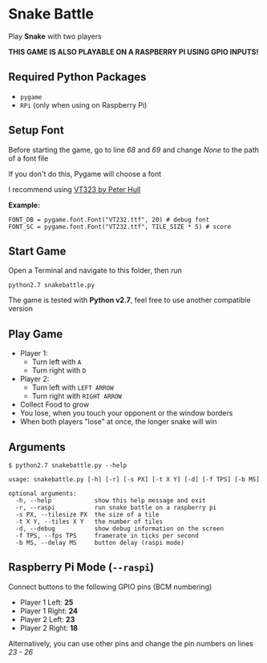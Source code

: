 # Snake Battle 

Play **Snake** with two players

**THIS GAME IS ALSO PLAYABLE ON A RASPBERRY PI USING GPIO INPUTS!**

## Required Python Packages

- `pygame`
- `RPi` (only when using on Raspberry Pi)

## Setup Font

Before starting the game, go to line *68* and *69* and change *None* to the path of a font file

If you don't do this, Pygame will choose a font

I recommend using [VT323 by Peter Hull](https://fonts.google.com/specimen/VT323 "Google Fonts")

**Example:**
   
    FONT_DB = pygame.font.Font("VT232.ttf", 20) # debug font
    FONT_SC = pygame.font.Font("VT232.ttf", TILE_SIZE * 5) # score
    
## Start Game

Open a Terminal and navigate to this folder, then run
	
	python2.7 snakebattle.py 
	
The game is tested with **Python v2.7**, feel free to use another compatible version

## Play Game

- Player 1:
    - Turn left with `A`
    - Turn right with `D`
- Player 2:
    - Turn left with `LEFT ARROW`
    - Turn right with `RIGHT ARROW`
- Collect Food to grow
- You lose, when you touch your opponent or the window borders
- When both players "lose" at once, the longer snake will win

## Arguments

`$ python2.7 snakebattle.py --help`

    usage: snakebattle.py [-h] [-r] [-s PX] [-t X Y] [-d] [-f TPS] [-b MS]
    
    optional arguments:
      -h, --help            show this help message and exit
      -r, --raspi           run snake battle on a raspberry pi
      -s PX, --tilesize PX  the size of a tile
      -t X Y, --tiles X Y   the number of tiles
      -d, --debug           show debug information on the screen
      -f TPS, --fps TPS     framerate in ticks per second
      -b MS, --delay MS     button delay (raspi mode)
      
## Raspberry Pi Mode (`--raspi`)

Connect buttons to the following GPIO pins (BCM numbering)

- Player 1 Left: **25**
- Player 1 Right: **24**
- Player 2 Left: **23**
- Player 2 Right: **18**

Alternatively, you can use other pins and change the pin numbers on lines *23 - 26*